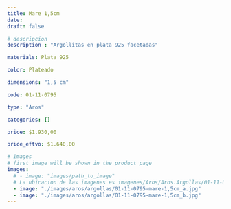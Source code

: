 ```yaml
---
title: Mare 1,5cm
date: 
draft: false

# descripcion
description : "Argollitas en plata 925 facetadas"

materials: Plata 925

color: Plateado

dimensions: "1,5 cm"

code: 01-11-0795

type: "Aros"

categories: []

price: $1.930,00

price_eftvo: $1.640,00

# Images
# first image will be shown in the product page
images:
  # - image: "images/path_to_image"
  # La ubicacion de las imagenes es imagenes/Aros/Aros.Argollas/01-11-0795-mare-1,5cm
  - image: "./images/aros/argollas/01-11-0795-mare-1,5cm_a.jpg"
  - image: "./images/aros/argollas/01-11-0795-mare-1,5cm_b.jpg"
---
```

